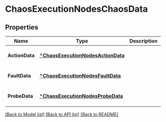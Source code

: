 # ChaosExecutionNodesChaosData

## Properties
Name | Type | Description | Notes
------------ | ------------- | ------------- | -------------
**ActionData** | [***ChaosExecutionNodesActionData**](chaos_execution_nodes.ActionData.md) |  | [optional] [default to null]
**FaultData** | [***ChaosExecutionNodesFaultData**](chaos_execution_nodes.FaultData.md) |  | [optional] [default to null]
**ProbeData** | [***ChaosExecutionNodesProbeData**](chaos_execution_nodes.ProbeData.md) |  | [optional] [default to null]

[[Back to Model list]](../README.md#documentation-for-models) [[Back to API list]](../README.md#documentation-for-api-endpoints) [[Back to README]](../README.md)

